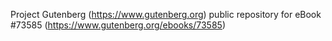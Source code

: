Project Gutenberg (https://www.gutenberg.org) public repository for eBook #73585 (https://www.gutenberg.org/ebooks/73585)
